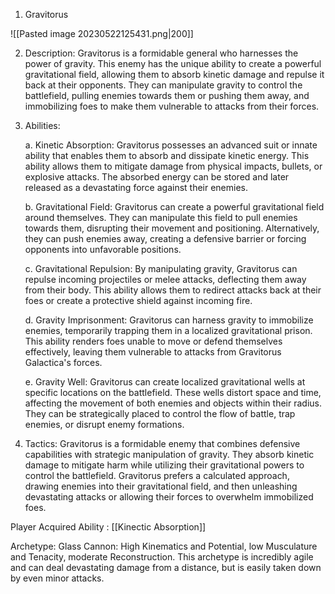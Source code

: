 

1.  Gravitorus 

![[Pasted image 20230522125431.png|200]]

    
2.  Description: Gravitorus is a formidable general who harnesses the power of gravity. This enemy has the unique ability to create a powerful gravitational field, allowing them to absorb kinetic damage and repulse it back at their opponents. They can manipulate gravity to control the battlefield, pulling enemies towards them or pushing them away, and immobilizing foes to make them vulnerable to attacks from their forces.
    
3.  Abilities:
    
    a. Kinetic Absorption: Gravitorus possesses an advanced suit or innate ability that enables them to absorb and dissipate kinetic energy. This ability allows them to mitigate damage from physical impacts, bullets, or explosive attacks. The absorbed energy can be stored and later released as a devastating force against their enemies.
    
    b. Gravitational Field: Gravitorus can create a powerful gravitational field around themselves. They can manipulate this field to pull enemies towards them, disrupting their movement and positioning. Alternatively, they can push enemies away, creating a defensive barrier or forcing opponents into unfavorable positions.
    
    c. Gravitational Repulsion: By manipulating gravity, Gravitorus can repulse incoming projectiles or melee attacks, deflecting them away from their body. This ability allows them to redirect attacks back at their foes or create a protective shield against incoming fire.
    
    d. Gravity Imprisonment: Gravitorus can harness gravity to immobilize enemies, temporarily trapping them in a localized gravitational prison. This ability renders foes unable to move or defend themselves effectively, leaving them vulnerable to attacks from Gravitorus Galactica's forces.
    
    e. Gravity Well: Gravitorus can create localized gravitational wells at specific locations on the battlefield. These wells distort space and time, affecting the movement of both enemies and objects within their radius. They can be strategically placed to control the flow of battle, trap enemies, or disrupt enemy formations.
    
4.  Tactics: Gravitorus is a formidable enemy that combines defensive capabilities with strategic manipulation of gravity. They absorb kinetic damage to mitigate harm while utilizing their gravitational powers to control the battlefield. Gravitorus prefers a calculated approach, drawing enemies into their gravitational field, and then unleashing devastating attacks or allowing their forces to overwhelm immobilized foes.

Player Acquired Ability :   [[Kinectic Absorption]]

Archetype: Glass Cannon: High Kinematics and Potential, low Musculature and Tenacity, moderate Reconstruction. This archetype is incredibly agile and can deal devastating damage from a distance, but is easily taken down by even minor attacks. 



